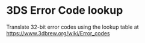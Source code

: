 3DS Error Code lookup
=====================

Translate 32-bit error codes using the lookup table at https://www.3dbrew.org/wiki/Error_codes
